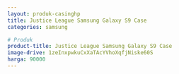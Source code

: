 ```yaml
---
layout: produk-casinghp
title: Justice League Samsung Galaxy S9 Case
categories: samsung

# Produk
product-title: Justice League Samsung Galaxy S9 Case
image-drive: 1zeInxpwkuCxXaTAcYVhoXqfjNiske60S
harga: 90000
---
```


